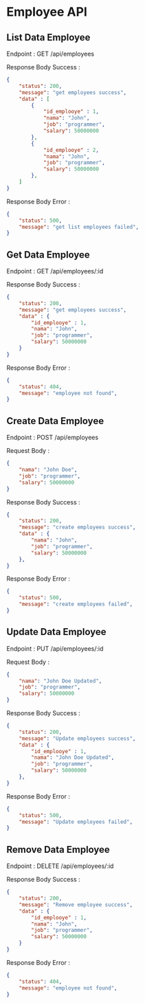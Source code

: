 # Employee API

## List Data Employee

Endpoint : GET /api/employees

Response Body Success :
```json
{
    "status": 200,
    "message": "get employees success",
    "data" : [
        {
            "id_emplooye" : 1,
            "nama": "John",
            "job": "programmer",
            "salary": 50000000
        },
        {
            "id_emplooye" : 2,
            "nama": "John",
            "job": "programmer",
            "salary": 50000000
        },
    ]
}
```

Response Body Error :
```json
{
    "status": 500,
    "message": "get list employees failed",    
}
```

## Get Data Employee

Endpoint : GET /api/employees/:id

Response Body Success :
```json
{
    "status": 200,
    "message": "get employees success",
    "data" : {
        "id_emplooye" : 1,
        "nama": "John",
        "job": "programmer",
        "salary": 50000000
    }
}
```

Response Body Error :
```json
{
    "status": 404,
    "message": "employee not found",    
}
```

## Create Data Employee

Endpoint : POST /api/employees

Request Body :

```json
{
    "nama": "John Doe",
    "job": "programmer",
    "salary": 50000000
}
```

Response Body Success :
```json
{
    "status": 200,
    "message": "create employees success",
    "data" : {        
        "nama": "John",
        "job": "programmer",
        "salary": 50000000
    },    
}
```

Response Body Error :
```json
{
    "status": 500,
    "message": "create employees failed",    
}
```


## Update Data Employee

Endpoint : PUT /api/employees/:id

Request Body :

```json
{
    "nama": "John Doe Updated",
    "job": "programmer",
    "salary": 50000000
}
```

Response Body Success :
```json
{
    "status": 200,
    "message": "Update employees success",
    "data" : {
        "id_emplooye" : 1,
        "nama": "John Doe Updated",
        "job": "programmer",
        "salary": 50000000
    },            
}
```

Response Body Error :
```json
{
    "status": 500,
    "message": "Update employees failed",    
}
```


## Remove Data Employee

Endpoint : DELETE /api/employees/:id

Response Body Success :
```json
{
    "status": 200,
    "message": "Remove employee success",
    "data" : {
        "id_emplooye" : 1,
        "nama": "John",
        "job": "programmer",
        "salary": 50000000
    }
}
```

Response Body Error :
```json
{
    "status": 404,
    "message": "employee not found",    
}
```